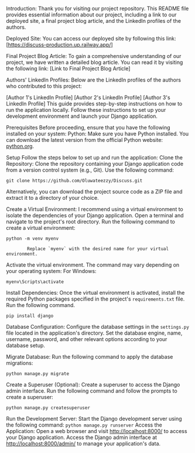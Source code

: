 Introduction:
Thank you for visiting our project repository. This README file provides essential information about our project, including a link to our deployed site, a final project blog article, and the LinkedIn profiles of the authors.

Deployed Site:
You can access our deployed site by following this link: [https://discuss-production.up.railway.app/]

Final Project Blog Article:
To gain a comprehensive understanding of our project, we have written a detailed blog article. You can read it by visiting the following link: [Link to Final Project Blog Article]

Authors' LinkedIn Profiles:
Below are the LinkedIn profiles of the authors who contributed to this project:

[Author 1's LinkedIn Profile]
[Author 2's LinkedIn Profile]
[Author 3's LinkedIn Profile]
This  guide provides step-by-step instructions on how to run the  application locally. Follow these instructions to set up your development environment and launch your Django application.

Prerequisites
Before proceeding, ensure that you have the following installed on your system:
Python: Make sure you have Python installed. You can download the latest version from the official Python website: [python.org](https://www.python.org/downloads/).

Setup
Follow the steps below to set up and run the application:
Clone the Repository:
Clone the repository containing your Django application code from a version control system (e.g., Git). Use the following command:
```
git clone https://github.com/Oluwateezzy/Discuss.git
```
Alternatively, you can download the project source code as a ZIP file and extract it to a directory of your choice.

Create a Virtual Environment:
I recommend using a virtual environment to isolate the dependencies of your Django application. Open a terminal and navigate to the project's root directory.
Run the following command to create a virtual environment:
```
python -m venv myenv
```
     		Replace `myenv` with the desired name for your virtual environment.
Activate the virtual environment. The command may vary depending on your operating system:
For Windows:
 ```
myenv\Scripts\activate
```
Install Dependencies:
Once the virtual environment is activated, install the required Python packages specified in the project's `requirements.txt` file. Run the following command.
```
pip install django
```


Database Configuration:
Configure the database settings in the `settings.py` file located in the application's directory.
Set the database engine, name, username, password, and other relevant options according to your database setup.

Migrate Database:
Run the following command to apply the database migrations:
```
python manage.py migrate
```
Create a Superuser (Optional):
Create a superuser to access the Django admin interface.
Run the following command and follow the prompts to create a superuser:
```
python manage.py createsuperuser
```
Run the Development Server:
Start the Django development server using the following command:
     		```
    	 	python manage.py runserver
     		```
Access the Application:
Open a web browser and visit [http://localhost:8000/](http://localhost:8000/) to access your Django application.
Access the Django admin interface at [http://localhost:8000/admin/](http://localhost:8000/admin/) to manage your application's data.
